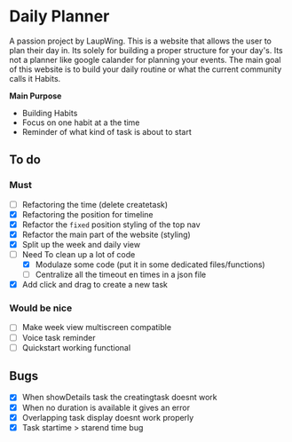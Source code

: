 # Daily Planner
A passion project by LaupWing. This is a website that allows the user to plan their day in. Its solely for building a proper structure for your day's. Its not a planner like google calander for planning your events. The  main goal of this website is to build your daily routine or what the current community calls it Habits.

**Main Purpose**
*   Building Habits
*   Focus on one habit at a the time
*   Reminder of what kind of task is about to start

## To do 
### Must
- [ ]  Refactoring the time (delete createtask)
- [x]  Refactoring the position for timeline
- [x]  Refactor the `fixed` position styling of the top nav
- [x]  Refactor the main part of the website (styling)
- [x]  Split up the week and daily view
- [ ]  Need To clean up a lot of code
    - [x] Modulaze some code (put it in some dedicated files/functions)
    - [ ] Centralize all the timeout en times in a json file
- [x] Add click and drag to create a new task
### Would be nice
- [ ]  Make week view multiscreen compatible
- [ ]  Voice task reminder
- [ ]  Quickstart working functional

## Bugs
- [x] When showDetails task the creatingtask doesnt work
- [x] When no duration is available it gives an error
- [x] Overlapping task display doesnt work properly
- [x] Task startime > starend time bug
